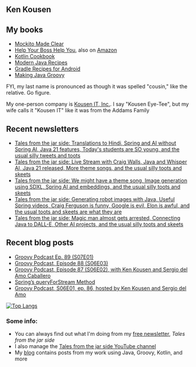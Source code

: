 ## Ken Kousen

## My books

- [Mockito Made Clear](https://pragprog.com/titles/mockito/mockito-made-clear/)
- [Help Your Boss Help You](https://pragprog.com/titles/kkmanage/help-your-boss-help-you/), also on [Amazon](https://www.amazon.com/Help-Your-Boss-You-Opportunities/dp/1680508229/ref=sr_1_1)
- [Kotlin Cookbook](https://www.amazon.com/Kotlin-Cookbook-Problem-Focused-Ken-Kousen/dp/1492046671/ref=sr_1_2?crid=19GC9U7J3BCF6&dchild=1&keywords=ken+kousen&qid=1602270598&sprefix=kousen+%2Caps%2C152&sr=8-2)
- [Modern Java Recipes](https://www.amazon.com/Modern-Java-Recipes-Solutions-Difficult/dp/149197317X/ref=sr_1_1?crid=19GC9U7J3BCF6&dchild=1&keywords=ken+kousen&qid=1602270598&sprefix=kousen+%2Caps%2C152&sr=8-1)
- [Gradle Recipes for Android](https://www.amazon.com/Gradle-Recipes-Android-Master-System/dp/1491947020/ref=sr_1_3?crid=19GC9U7J3BCF6&dchild=1&keywords=ken+kousen&qid=1602270598&sprefix=kousen+%2Caps%2C152&sr=8-3)
- [Making Java Groovy](https://www.amazon.com/Making-Java-Groovy-Ken-Kousen/dp/1935182943/ref=sr_1_1?dchild=1&keywords=ken+kousen+making+java+groovy&qid=1602270937&sr=8-1)

FYI, my last name is pronounced as though it was spelled "cousin," like the relative. Go figure.

My one-person company is [Kousen IT, Inc.](http://www.kousenit.com). I say "Kousen Eye-Tee", but my wife calls it "Kousen IT" like it was from the Addams Family

## Recent newsletters
<!-- NEWSLETTERS:START -->
- [Tales from the jar side: Translations to Hindi, Spring and AI without Spring AI, Java 21 features, Today&#39;s students are SO young, and the usual silly tweets and toots](https://kenkousen.substack.com/p/tales-from-the-jar-side-translations)
- [Tales from the jar side: Live Stream with Craig Walls, Java and Whisper AI, Java 21 released, More theme songs, and the usual silly toots and skeets](https://kenkousen.substack.com/p/tales-from-the-jar-side-live-stream-c1b)
- [Tales from the jar side: We might have a theme song, Image generation using SDXL, Spring AI and embeddings, and the usual silly toots and skeets](https://kenkousen.substack.com/p/tales-from-the-jar-side-we-might)
- [Tales from the jar side: Generating robot images with Java, Useful Spring videos, Craig Ferguson is funny, Google is evil, Elon is awful, and the usual toots and skeets are what they are](https://kenkousen.substack.com/p/tales-from-the-jar-side-generating)
- [Tales from the jar side: Magic man almost gets arrested, Connecting Java to DALL-E, Other AI projects, and the usual silly toots and skeets](https://kenkousen.substack.com/p/tales-from-the-jar-side-magic-man)
<!-- NEWSLETTERS:END -->

## Recent blog posts
<!-- BLOG-POST-LIST:START -->
- [Groovy Podcast Ep. 89 &lpar;S07E01&rpar;](https://kousenit.org/2023/03/29/groovy-podcast-ep-89-s07e01/)
- [Groovy Podcast, Episode 88 &lpar;S06E03&rpar;](https://kousenit.org/2022/10/09/groovy-podcast-episode-88-s06e03/)
- [Groovy Podcast, Episode 87 &lpar;S06E02&rpar;, with Ken Kousen and Sergio del Amo Caballero](https://kousenit.org/2022/06/16/groovy-podcast-episode-87-s06e02-with-ken-kousen-and-sergio-del-amo-caballero/)
- [Spring’s queryForStream Method](https://kousenit.org/2022/05/26/springs-queryforstream-method/)
- [Groovy Podcast, S06E01, ep. 86, hosted by Ken Kousen and Sergio del Amo](https://kousenit.org/2022/02/02/groovy-podcast-s06e01-ep-86-hosted-by-ken-kousen-and-sergio-del-amo/)
<!-- BLOG-POST-LIST:END -->

[![Top Langs](https://github-readme-stats.vercel.app/api/top-langs/?username=kousen&hide=javascript)](https://github.com/kousen/github-readme-stats)

### Some info:

- You can always find out what I'm doing from my [free newsletter](https://kenkousen.substack.com), _Tales from the jar side_
- I also manage the [Tales from the jar side YouTube channel](https://youtube.com/@Talesfromthejarside)
- My [blog](https://kousenit.org) contains posts from my work using Java, Groovy, Kotlin, and more

<!--
**kousen/kousen** is a ✨ _special_ ✨ repository because its `README.md` (this file) appears on your GitHub profile.

Here are some ideas to get you started:

- 🔭 I’m currently working on ...
- 🌱 I’m currently learning ...
- 👯 I’m looking to collaborate on ...
- 🤔 I’m looking for help with ...
- 💬 Ask me about ...
- 📫 How to reach me: ...
- 😄 Pronouns: ...
- ⚡ Fun fact: ...
-->
